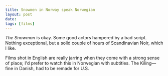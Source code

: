 ```yaml
---
title: Snowmen in Norway speak Norwegian
layout: post
date:
tags: [films]
---
```


*The Snowman* is okay. Some good actors hampered by a bad script. Nothing exceptional, but a solid couple of hours of Scandinavian Noir, which I like.

Films shot in English are really jarring when they come with a strong sense of place; I'd prefer to watch this in Norwegian with subtitles. The Kiling&mdash;fine in Danish, had to be remade for U.S.
